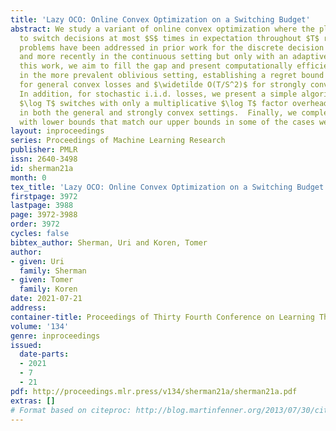 ```yaml
---
title: 'Lazy OCO: Online Convex Optimization on a Switching Budget'
abstract: We study a variant of online convex optimization where the player is permitted
  to switch decisions at most $S$ times in expectation throughout $T$ rounds. Similar
  problems have been addressed in prior work for the discrete decision set setting,
  and more recently in the continuous setting but only with an adaptive adversary.  In
  this work, we aim to fill the gap and present computationally efficient algorithms
  in the more prevalent oblivious setting, establishing a regret bound of $O(T/S)$
  for general convex losses and $\widetilde O(T/S^2)$ for strongly convex losses.
  In addition, for stochastic i.i.d. losses, we present a simple algorithm that performs
  $\log T$ switches with only a multiplicative $\log T$ factor overhead in its regret
  in both the general and strongly convex settings.  Finally, we complement our algorithms
  with lower bounds that match our upper bounds in some of the cases we consider.
layout: inproceedings
series: Proceedings of Machine Learning Research
publisher: PMLR
issn: 2640-3498
id: sherman21a
month: 0
tex_title: 'Lazy OCO: Online Convex Optimization on a Switching Budget'
firstpage: 3972
lastpage: 3988
page: 3972-3988
order: 3972
cycles: false
bibtex_author: Sherman, Uri and Koren, Tomer
author:
- given: Uri
  family: Sherman
- given: Tomer
  family: Koren
date: 2021-07-21
address:
container-title: Proceedings of Thirty Fourth Conference on Learning Theory
volume: '134'
genre: inproceedings
issued:
  date-parts:
  - 2021
  - 7
  - 21
pdf: http://proceedings.mlr.press/v134/sherman21a/sherman21a.pdf
extras: []
# Format based on citeproc: http://blog.martinfenner.org/2013/07/30/citeproc-yaml-for-bibliographies/
---
```

